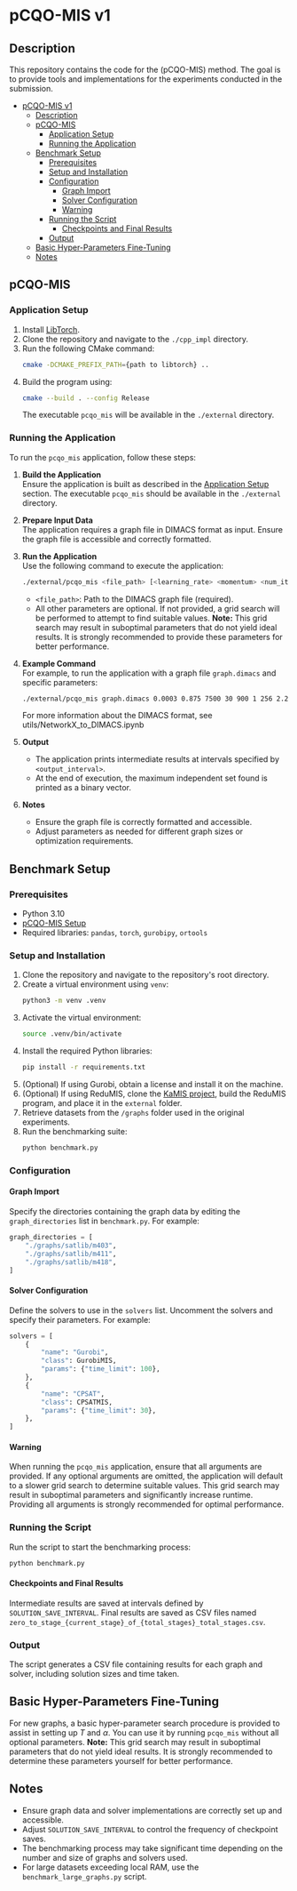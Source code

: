 # pCQO-MIS v1 #

## Description

This repository contains the code for the (pCQO-MIS) method. The goal is to provide tools and implementations for the experiments conducted in the submission.

- [pCQO-MIS v1](#pcqo-mis-v1)
  - [Description](#description)
  - [pCQO-MIS](#pcqo-mis)
    - [Application Setup](#application-setup)
    - [Running the Application](#running-the-application)
  - [Benchmark Setup](#benchmark-setup)
    - [Prerequisites](#prerequisites)
    - [Setup and Installation](#setup-and-installation)
    - [Configuration](#configuration)
      - [Graph Import](#graph-import)
      - [Solver Configuration](#solver-configuration)
      - [Warning](#warning)
    - [Running the Script](#running-the-script)
      - [Checkpoints and Final Results](#checkpoints-and-final-results)
    - [Output](#output)
  - [Basic Hyper-Parameters Fine-Tuning](#basic-hyper-parameters-fine-tuning)
  - [Notes](#notes)

## pCQO-MIS

### Application Setup

1. Install [LibTorch](https://pytorch.org/get-started/locally/).
2. Clone the repository and navigate to the `./cpp_impl` directory.
3. Run the following CMake command:  
   ```bash
   cmake -DCMAKE_PREFIX_PATH={path to libtorch} ..
   ```
4. Build the program using:  
   ```bash
   cmake --build . --config Release
   ```
   The executable `pcqo_mis` will be available in the `./external` directory.

### Running the Application

To run the `pcqo_mis` application, follow these steps:

1. **Build the Application**  
   Ensure the application is built as described in the [Application Setup](#application-setup) section. The executable `pcqo_mis` should be available in the `./external` directory.

2. **Prepare Input Data**  
   The application requires a graph file in DIMACS format as input. Ensure the graph file is accessible and correctly formatted.

3. **Run the Application**  
   Use the following command to execute the application:

   ```bash
   ./external/pcqo_mis <file_path> [<learning_rate> <momentum> <num_iterations> <num_iterations_per_batch> <gamma> <gamma_prime> <batch_size> <std> <output_interval>] [initialization_vector]
   ```

   - `<file_path>`: Path to the DIMACS graph file (required).
   - All other parameters are optional. If not provided, a grid search will be performed to attempt to find suitable values. **Note:** This grid search may result in suboptimal parameters that do not yield ideal results. It is strongly recommended to provide these parameters for better performance.

4. **Example Command**  
   For example, to run the application with a graph file `graph.dimacs` and specific parameters:

   ```bash
   ./external/pcqo_mis graph.dimacs 0.0003 0.875 7500 30 900 1 256 2.25 10
   ```
   For more information about the DIMACS format, see utils/NetworkX_to_DIMACS.ipynb

5. **Output**  
   - The application prints intermediate results at intervals specified by `<output_interval>`.
   - At the end of execution, the maximum independent set found is printed as a binary vector.

6. **Notes**  
   - Ensure the graph file is correctly formatted and accessible.
   - Adjust parameters as needed for different graph sizes or optimization requirements.

## Benchmark Setup

### Prerequisites

- Python 3.10
- [pCQO-MIS Setup](#application-setup)
- Required libraries: `pandas`, `torch`, `gurobipy`, `ortools`

### Setup and Installation

1. Clone the repository and navigate to the repository's root directory.
2. Create a virtual environment using `venv`:
   ```bash
   python3 -m venv .venv
   ```
3. Activate the virtual environment:
   ```bash
   source .venv/bin/activate
   ```
4. Install the required Python libraries:
   ```bash
   pip install -r requirements.txt
   ```
5. (Optional) If using Gurobi, obtain a license and install it on the machine.
6. (Optional) If using ReduMIS, clone the [KaMIS project](https://github.com/KarlsruheMIS/KaMIS), build the ReduMIS program, and place it in the `external` folder.
7. Retrieve datasets from the `/graphs` folder used in the original experiments.
8. Run the benchmarking suite:
   ```bash
   python benchmark.py
   ```

### Configuration

#### Graph Import

Specify the directories containing the graph data by editing the `graph_directories` list in `benchmark.py`. For example:

```python
graph_directories = [
    "./graphs/satlib/m403",
    "./graphs/satlib/m411",
    "./graphs/satlib/m418",
]
```

#### Solver Configuration

Define the solvers to use in the `solvers` list. Uncomment the solvers and specify their parameters. For example:

```python
solvers = [
    {
        "name": "Gurobi",
        "class": GurobiMIS,
        "params": {"time_limit": 100},
    },
    {
        "name": "CPSAT",
        "class": CPSATMIS,
        "params": {"time_limit": 30},
    },
]
```


#### Warning

When running the `pcqo_mis` application, ensure that all arguments are provided. If any optional arguments are omitted, the application will default to a slower grid search to determine suitable values. This grid search may result in suboptimal parameters and significantly increase runtime. Providing all arguments is strongly recommended for optimal performance.


### Running the Script

Run the script to start the benchmarking process:

```bash
python benchmark.py
```

#### Checkpoints and Final Results

Intermediate results are saved at intervals defined by `SOLUTION_SAVE_INTERVAL`. Final results are saved as CSV files named `zero_to_stage_{current_stage}_of_{total_stages}_total_stages.csv`.

### Output

The script generates a CSV file containing results for each graph and solver, including solution sizes and time taken.

## Basic Hyper-Parameters Fine-Tuning

For new graphs, a basic hyper-parameter search procedure is provided to assist in setting up $T$ and $\alpha$. You can use it by running `pcqo_mis` without all optional parameters. **Note:** This grid search may result in suboptimal parameters that do not yield ideal results. It is strongly recommended to determine these parameters yourself for better performance.

## Notes

- Ensure graph data and solver implementations are correctly set up and accessible.
- Adjust `SOLUTION_SAVE_INTERVAL` to control the frequency of checkpoint saves.
- The benchmarking process may take significant time depending on the number and size of graphs and solvers used.
- For large datasets exceeding local RAM, use the `benchmark_large_graphs.py` script.

